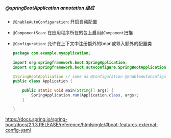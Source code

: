 ##### @springBootApplication annotation 组成

- `@EnableAutoConfiguration`: 开启自动配置

- `@ComponentScan`: 在应用程序所在的包上启用`@Component`扫描

- `@Configuration`: 允许在上下文中注册额外的bean或导入额外的配置类

    ```java
    package com.example.myapplication;
    
    import org.springframework.boot.SpringApplication;
    import org.springframework.boot.autoconfigure.SpringBootApplication;
    
    @SpringBootApplication // same as @Configuration @EnableAutoConfiguration @ComponentScan
    public class Application {
    
        public static void main(String[] args) {
            SpringApplication.run(Application.class, args);
        }
    
    }
    ```

    

https://docs.spring.io/spring-boot/docs/2.1.3.RELEASE/reference/htmlsingle/#boot-features-external-config-yaml

